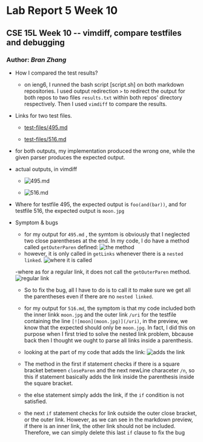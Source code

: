 # Lab Report 5 Week 10
## CSE 15L Week 10 -- vimdiff, compare testfiles and debugging
### Author: _Bran Zhang_

- How I compared the test results?

  - on ieng6, I runned the bash script [script.sh] on both markdown repositories. I used output redirection `>` to redirect the output for both repos to two files `results.txt` within both repos' directory respectively. Then I used `vimdiff` to compare the results. 

- Links for two test files.

  - [test-files/495.md](https://github.com/nidhidhamnani/markdown-parser/blob/main/test-files/495.md)

  - [test-files/516.md](https://github.com/nidhidhamnani/markdown-parser/blob/main/test-files/516.md)

- for both outputs, my implementation produced the wrong one, while the given parser produces the expected output. 

- actual outputs, in vimdiff

    - ![495.md](https://kaijia2022.github.io/cse15l-lab-reports/vimdiff%20testfile-495.png)

    - ![516.md](https://kaijia2022.github.io/cse15l-lab-reports/vimdiff%20testfile-516.png)

- Where for testfile 495, the expected output is `foo(and(bar))`, and for testfile 516, the expected output is `moon.jpg`

- Symptom & bugs 

  - for my output for `495.md` , the symtom is obviously that I neglected two close parentheses at the end. In my code, I do have a method called `getOuterParen` defined:
    ![the method](https://kaijia2022.github.io/cse15l-lab-reports/getOuterParen.png)
  - however, it is only called in `getLinks` whenever there is a `nested linked`. 
    ![where it is called](https://kaijia2022.github.io/cse15l-lab-reports/Where%20the%20method%20is%20called.png)

  -where as for a regular link, it does not call the `getOuterParen` method.
    ![regular link](https://kaijia2022.github.io/cse15l-lab-reports/Inner%20link.png)

  - So to fix the bug, all I have to do is to call it to make sure we get all the parentheses even if there are no `nested linked`.

  - for my output for `516.md`, the symptom is that my code included both the inner linkk `moon.jpg` and the outer link `/uri` for the testfile containing the line `[![moon](moon.jpg)](/uri)`, in the preview, we know that the expected should only be `moon.jpg`. In fact, I did this on purpose when I first tried to solve the nested link problem, bbcause back then I thought we ought to parse all links inside a parenthesis. 

  - looking at the part of my code that adds the link:
    ![adds the link](https://kaijia2022.github.io/cse15l-lab-reports/code%20that%20adds%20links%20to%20output.png)

  - The method in the first if statement checks if there is a square bracket between `closeParen` and the next newLine characeter `/n`, so this if statement basically adds the link inside the parenthesis inside the square bracket. 

  - the else statement simply adds the link, if the `if` condition is not satisfied. 

  - the next `if` statement checks for link outside the outer close bracket, or the outer link. However, as we can see in the markdown preview, if there is an inner link, the other link should not be included. Therefore, we can simply delete this last `if` clause to fix the bug

